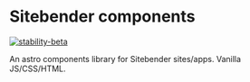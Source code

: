 # Sitebender components

[![stability-beta](https://img.shields.io/badge/stability-beta-33bbff.svg)](https://github.com/mkenney/software-guides/blob/master/STABILITY-BADGES.md#beta)

An astro components library for Sitebender sites/apps. Vanilla JS/CSS/HTML.
